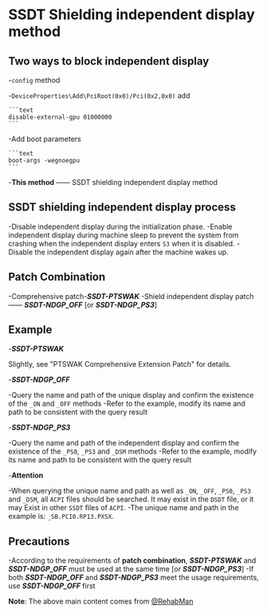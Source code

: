 # SSDT Shielding independent display method

## Two ways to block independent display

-`config` method

  -`DeviceProperties\Add\PciRoot(0x0)/Pci(0x2,0x0)` add

    ```text
    disable-external-gpu 01000000
    ```

  -Add boot parameters

    ```text
    boot-args -wegnoegpu
    ```

-**This method** —— SSDT shielding independent display method

## SSDT shielding independent display process

-Disable independent display during the initialization phase.
-Enable independent display during machine sleep to prevent the system from crashing when the independent display enters `S3` when it is disabled.
-Disable the independent display again after the machine wakes up.

## Patch Combination

-Comprehensive patch-***SSDT-PTSWAK***
-Shield independent display patch—— ***SSDT-NDGP_OFF*** [or ***SSDT-NDGP_PS3***]

## Example

-***SSDT-PTSWAK***

  Slightly, see "PTSWAK Comprehensive Extension Patch" for details.
  
-***SSDT-NDGP_OFF***

  -Query the name and path of the unique display and confirm the existence of the `_ON` and `_OFF` methods
  -Refer to the example, modify its name and path to be consistent with the query result
  
-***SSDT-NDGP_PS3***

  -Query the name and path of the independent display and confirm the existence of the `_PS0`, `_PS3` and `_DSM` methods
  -Refer to the example, modify its name and path to be consistent with the query result
  
-**Attention**

  -When querying the unique name and path as well as `_ON`, `_OFF`, `_PS0`, `_PS3` and `_DSM`, all `ACPI` files should be searched. It may exist in the `DSDT` file, or it may Exist in other `SSDT` files of `ACPI`.
  -The unique name and path in the example is: `_SB.PCI0.RP13.PXSX`.

## Precautions

-According to the requirements of **patch combination**, ***SSDT-PTSWAK*** and ***SSDT-NDGP_OFF*** must be used at the same time [or ***SSDT-NDGP_PS3***]
-If both ***SSDT-NDGP_OFF*** and ***SSDT-NDGP_PS3*** meet the usage requirements, use ***SSDT-NDGP_OFF*** first

**Note**: The above main content comes from [@RehabMan](https://github.com/rehabman)
